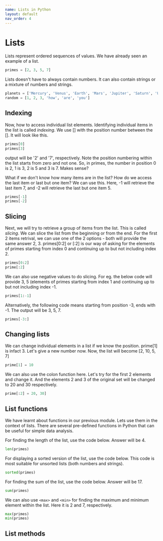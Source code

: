 ```yaml
---
name: Lists in Python
layout: default
nav_order: 4
---
```


# Lists

Lists represent ordered sequences of values. We have already seen an example of a list.

```python
primes = [2, 3, 5, 7]
```

Lists doesn't have to always contain numbers. It can also contain strings or a mixture of numbers and strings.

```python
planets = ['Mercury', 'Venus', 'Earth', 'Mars', 'Jupiter', 'Saturn', 'Uranus', 'Neptune']
random = [1, 2, 3, 'how', 'are', 'you']
```

## Indexing

Now, how to access individual list elements. Identifying individual items in the list is called *indexing*. We use [] with the position number between the []. It will look like this.

```python
primes[0]
primes[3]
```
output will be '2' and '7', respectively. Note the position numbering within the list starts from zero and not one. So, in primes, the number in position 0 is 2, 1 is 3, 2 is 5 and 3 is 7. Makes sense?

What if we don't know how many items are in the list? How do we access the last item or last but one item? We can use this. Here, -1 will retrieve the last item 7, and -2 will retrieve the last but one item 5.

```python
primes[-1]
primes[-2]
```

## Slicing

Next, we will try to retrieve a group of items from the list. This is called *slicing*. We can slice the list from the beginning or from the end. For the first 2 items retrival, we can use one of the 2 options - both will provide the same answer 2, 3. primes[0:2] or [:2] is our way of asking for the elements of primes starting from index 0 and continuing up to but not including index 2.

```python
primes[0:2]
prime[:2]
```
We can also use negative values to do slicing. For eg. the below code will provide 3, 5 (elements of primes starting from index 1 and continuing up to but not including index -1.

```python
primes[1:-1]
```
Alternatively, the following code means starting from position -3, ends with -1. The output will be 3, 5, 7.

```python
primes[-3:]
```

## Changing lists

We can change individual elements in a list if we know the position. prime[1] is infact 3. Let's give a new number now. Now, the list will become [2, 10, 5, 7]

```python
prime[1] = 10
```

We can also use the colon function here. Let's try for the first 2 elements and change it. And the elements 2 and 3 of the original set will be changed to 20 and 30 respectively.

```python
prime[:2] = 20, 30]
```

## List functions

We have learnt about functions in our previous module. Lets use them in the context of lists. There are several pre-defined functions in Python that can be useful for simple data analysis. 

For finding the length of the list, use the code below. Answer will be 4.

```python
len(primes)
```

For displaying a sorted version of the list, use the code below. This code is most suitable for unsorted lists (both numbers and strings).

```python
sorted(primes)
```

For finding the sum of the list, use the code below. Answer will be 17.

```python
sum(primes)
```

We can also use `<max>` and `<min>` for finding the maximum and minimum element within the list. Here it is 2 and 7, respectively.

```python
max(primes)
min(primes)
```

## List methods


